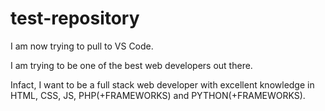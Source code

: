 # test-repository
I am now trying to pull to VS Code.

I am trying to be one of the best web developers out there. 

Infact, I want to be a full stack web developer with excellent knowledge in HTML, CSS, JS, PHP(+FRAMEWORKS) and PYTHON(+FRAMEWORKS).
